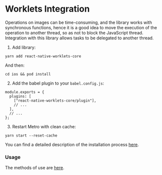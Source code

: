 # Worklets Integration

Operations on images can be time-consuming, and the library works with synchronous functions, hence it is a good idea to move the execution of the operation to another thread, so as not to block the JavaScript thread. Integration with this library allows tasks to be delegated to another thread.


1. Add library:

```
yarn add react-native-worklets-core
```

And then:

```
cd ios && pod install
```

2. Add the babel plugin to your `babel.config.js`:

```
module.exports = {
  plugins: [
    ["react-native-worklets-core/plugin"],
    // ...
  ],
  // ...
};
```

3. Restart Metro with clean cache:

```
yarn start --reset-cache
```

You can find a detailed description of the installation process [here](https://github.com/margelo/react-native-worklets-core).


### Usage

The methods of use are [here](../usage.md).